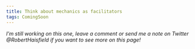 ```yaml
---
title: Think about mechanics as facilitators
tags: ComingSoon
---
```

*I’m still working on this one, leave a comment or send me a note on Twitter @RobertHaisfield if you want to see more on this page!*